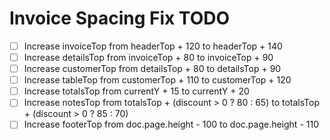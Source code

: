 # Invoice Spacing Fix TODO

- [ ] Increase invoiceTop from headerTop + 120 to headerTop + 140
- [ ] Increase detailsTop from invoiceTop + 80 to invoiceTop + 90
- [ ] Increase customerTop from detailsTop + 80 to detailsTop + 90
- [ ] Increase tableTop from customerTop + 110 to customerTop + 120
- [ ] Increase totalsTop from currentY + 15 to currentY + 20
- [ ] Increase notesTop from totalsTop + (discount > 0 ? 80 : 65) to totalsTop + (discount > 0 ? 85 : 70)
- [ ] Increase footerTop from doc.page.height - 100 to doc.page.height - 110
